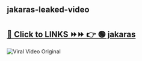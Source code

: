 
 ## jakaras-leaked-video 

# <h2><a href="https://clipsfans.com/jakaras&ref=git">🔗 Click to LINKS ⏩⏩ 👉 🟢 jakaras </a></h2>

<a href="https://clipsfans.com/jakaras&ref=git" rel="nofollow" data-target="animated-image.originalLink"><img src="https://i.ibb.co.com/xMMVF88/686577567.gif" alt="Viral Video Original" style="max-width: 100%; display: inline-block;" data-target="animated-image.originalImage"></a>
